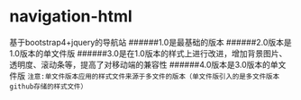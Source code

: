 # navigation-html
基于bootstrap4+jquery的导航站
######1.0是最基础的版本
######2.0版本是1.0版本的单文件版
######3.0是在1.0版本的样式上进行改进，增加背景图片、透明度、滚动条等，提高了对移动端的兼容性
######4.0版本是3.0版本的单文件版
`注意:单文件版本应用的样式文件来源于多文件的版本（单文件版引入的是多文件版本github存储的样式文件）`
